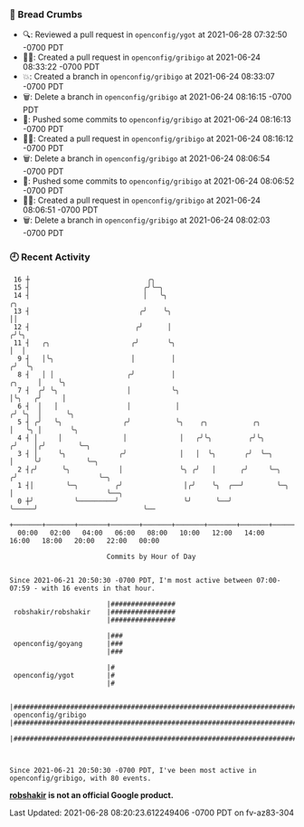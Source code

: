 ### 🍞 Bread Crumbs

 * 🔍: Reviewed a pull request in  `openconfig/ygot` at 2021-06-28 07:32:50 -0700 PDT
 * ✍🏼: Created a pull request in `openconfig/gribigo` at 2021-06-24 08:33:22 -0700 PDT
 * 💥: Created a branch in `openconfig/gribigo` at 2021-06-24 08:33:07 -0700 PDT
 * 🗑: Delete a branch in `openconfig/gribigo` at 2021-06-24 08:16:15 -0700 PDT
 * 🚢: Pushed some commits to `openconfig/gribigo` at 2021-06-24 08:16:13 -0700 PDT
 * ✍🏼: Created a pull request in `openconfig/gribigo` at 2021-06-24 08:16:12 -0700 PDT
 * 🗑: Delete a branch in `openconfig/gribigo` at 2021-06-24 08:06:54 -0700 PDT
 * 🚢: Pushed some commits to `openconfig/gribigo` at 2021-06-24 08:06:52 -0700 PDT
 * ✍🏼: Created a pull request in `openconfig/gribigo` at 2021-06-24 08:06:51 -0700 PDT
 * 🗑: Delete a branch in `openconfig/gribigo` at 2021-06-24 08:02:03 -0700 PDT

### 🕘 Recent Activity
```
 16 ┼                             ╭╮
 15 ┤                            ╭╯╰─╮
 14 ┤                            │   ╰╮                                               ╭╮
 13 ┤                           ╭╯    ╰╮                                              ││
 12 ┤                          ╭╯      │                                             ╭╯╰╮
 11 ┤   ╭╮                    ╭╯       ╰╮                                            │  │
  9 ┤   │╰╮                   │         │                                           ╭╯  ╰╮
  8 ┤   │ │                  ╭╯         │                                    ╭╮     │    ╰╮
  7 ┤  ╭╯ ╰╮                 │          ╰╮                                   │╰╮   ╭╯     │
  6 ┤  │   │                 │           │                                  ╭╯ ╰╮  │      ╰╮
  5 ┤ ╭╯   ╰╮               ╭╯           ╰╮    ╭╮           ╭╮              │   ╰╮ │       ╰╮
  4 ┤ │     │               │             │   ╭╯╰╮         ╭╯╰╮            ╭╯    │╭╯        ╰─╮
  3 ┤ │     ╰╮             ╭╯             │   │  ╰╮       ╭╯  ╰─╮          │     ╰╯           ╰─╮
  2 ┤╭╯      ╰╮            │              ╰╮ ╭╯   │      ╭╯     ╰─╮       ╭╯                    ╰─╮
  1 ┤│        ╰─╮         ╭╯               │╭╯    ╰╮  ╭──╯        ╰─╮     │                       ╰──╮
  0 ┼╯          ╰─────────╯                ╰╯      ╰──╯             ╰─────╯                          ╰──
    +───────+───────+───────+───────+───────+───────+───────+───────+───────+───────+───────+───────+────
  00:00   02:00   04:00   06:00   08:00   10:00   12:00   14:00   16:00   18:00   20:00   22:00   00:00   

						Commits by Hour of Day


Since 2021-06-21 20:50:30 -0700 PDT, I'm most active between 07:00-07:59 - with 16 events in that hour.

```



```
                        |################
 robshakir/robshakir    |################
                        |################

                        |###
 openconfig/goyang      |###
                        |###

                        |#
 openconfig/ygot        |#
                        |#

                        |################################################################################
 openconfig/gribigo     |################################################################################
                        |################################################################################



Since 2021-06-21 20:50:30 -0700 PDT, I've been most active in openconfig/gribigo, with 80 events.

```
**[robshakir](mailto:robjs@google.com) is not an official Google product.**


Last Updated: 2021-06-28 08:20:23.612249406 -0700 PDT on fv-az83-304
